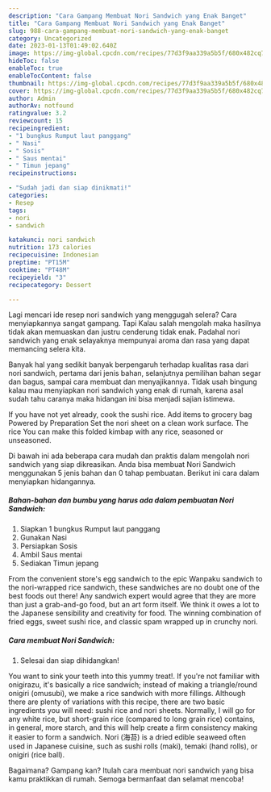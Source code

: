 ```yaml
---
description: "Cara Gampang Membuat Nori Sandwich yang Enak Banget"
title: "Cara Gampang Membuat Nori Sandwich yang Enak Banget"
slug: 988-cara-gampang-membuat-nori-sandwich-yang-enak-banget
category: Uncategorized
date: 2023-01-13T01:49:02.640Z
image: https://img-global.cpcdn.com/recipes/77d3f9aa339a5b5f/680x482cq70/nori-sandwich-foto-resep-utama.jpg
hideToc: false
enableToc: true
enableTocContent: false
thumbnail: https://img-global.cpcdn.com/recipes/77d3f9aa339a5b5f/680x482cq70/nori-sandwich-foto-resep-utama.jpg
cover: https://img-global.cpcdn.com/recipes/77d3f9aa339a5b5f/680x482cq70/nori-sandwich-foto-resep-utama.jpg
author: Admin
authorAv: notfound
ratingvalue: 3.2
reviewcount: 15
recipeingredient:
- "1 bungkus Rumput laut panggang"
- " Nasi"
- " Sosis"
- " Saus mentai"
- " Timun jepang"
recipeinstructions:

- "Sudah jadi dan siap dinikmati!"
categories:
- Resep
tags:
- nori
- sandwich

katakunci: nori sandwich 
nutrition: 173 calories
recipecuisine: Indonesian
preptime: "PT15M"
cooktime: "PT48M"
recipeyield: "3"
recipecategory: Dessert

---
```



Lagi mencari ide resep nori sandwich yang menggugah selera? Cara menyiapkannya sangat gampang. Tapi Kalau salah mengolah maka hasilnya tidak akan memuaskan dan justru cenderung tidak enak. Padahal nori sandwich yang enak selayaknya mempunyai aroma dan rasa yang dapat memancing selera kita.


Banyak hal yang sedikit banyak berpengaruh terhadap kualitas rasa dari nori sandwich, pertama dari jenis bahan, selanjutnya pemilihan bahan segar dan bagus, sampai cara membuat dan menyajikannya. Tidak usah bingung kalau mau menyiapkan nori sandwich yang enak di rumah, karena asal sudah tahu caranya maka hidangan ini bisa menjadi sajian istimewa.

If you have not yet already, cook the sushi rice. Add items to grocery bag Powered by Preparation Set the nori sheet on a clean work surface. The rice You can make this folded kimbap with any rice, seasoned or unseasoned.


Di bawah ini ada beberapa cara mudah dan praktis dalam mengolah nori sandwich yang siap dikreasikan. Anda bisa membuat Nori Sandwich menggunakan 5 jenis bahan dan 0 tahap pembuatan. Berikut ini cara dalam menyiapkan hidangannya.

<!--inarticleads1-->

##### Bahan-bahan dan bumbu yang harus ada dalam pembuatan Nori Sandwich:

1. Siapkan 1 bungkus Rumput laut panggang
1. Gunakan  Nasi
1. Persiapkan  Sosis
1. Ambil  Saus mentai
1. Sediakan  Timun jepang


From the convenient store&#39;s egg sandwich to the epic Wanpaku sandwich to the nori-wrapped rice sandwich, these sandwiches are no doubt one of the best foods out there! Any sandwich expert would agree that they are more than just a grab-and-go food, but an art form itself. We think it owes a lot to the Japanese sensibility and creativity for food. The winning combination of fried eggs, sweet sushi rice, and classic spam wrapped up in crunchy nori. 

<!--inarticleads2-->

##### Cara membuat Nori Sandwich:


1. Selesai dan siap dihidangkan!

You want to sink your teeth into this yummy treat!. If you&#39;re not familiar with onigirazu, it&#39;s basically a rice sandwich; instead of making a triangle/round onigiri (omusubi), we make a rice sandwich with more fillings. Although there are plenty of variations with this recipe, there are two basic ingredients you will need: sushi rice and nori sheets. Normally, I will go for any white rice, but short-grain rice (compared to long grain rice) contains, in general, more starch, and this will help create a firm consistency making it easier to form a sandwich. Nori (海苔) is a dried edible seaweed often used in Japanese cuisine, such as sushi rolls (maki), temaki (hand rolls), or onigiri (rice ball). 

Bagaimana? Gampang kan? Itulah cara membuat nori sandwich yang bisa kamu praktikkan di rumah. Semoga bermanfaat dan selamat mencoba!
